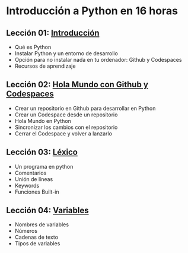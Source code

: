# Introducción a Python  en 16 horas

## Lección 01: [Introducción](01/01_Introduccion.md)
- Qué es Python 
- Instalar Python y un entorno de desarrollo
- Opción para no instalar nada en tu ordenador: Github y Codespaces
- Recursos de aprendizaje

## Lección 02: [Hola Mundo con Github y Codespaces](02/02_Repo_Codespaces.md)
- Crear un repositorio en Github para desarrollar en Python 
- Crear un Codespace desde un repositorio
- Hola Mundo en Python
- Sincronizar los cambios con el repositorio
- Cerrar el Codespace y volver a lanzarlo

## Lección 03: [Léxico](03/03_Lexico.md)
- Un programa en python 
- Comentarios
- Unión de líneas
- Keywords
- Funciones Built-in

## Lección 04: [Variables](04/04_Variables.md)
- Nombres de variables
- Números
- Cadenas de texto
- Tipos de variables